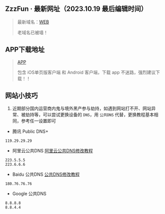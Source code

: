 ## ZzzFun · 最新网址（2023.10.19 最后编辑时间）
> 最新域名：[WEB](http://www.zzzfun.one)
>
> 老域名已被墙！

## APP下载地址
> [APP](http://app.zzzfun.one)
>
> 包含 iOS单页版客户端 和 Android 客户端，下载 app 不迷路，强烈建议下载！！




## 网站小技巧
1. 近期部分国内运营商内鬼与境外黑产参与劫持，如遇到网站打不开、网站异常、被劫持等，可以尝试更换设备的 `DNS`，用 `公共DNS` 代替，更换教程基本相同，参考任一设置即可

* 腾讯 Public DNS+
```
119.29.29.29
```

* 阿里云公共DNS [阿里云公共DNS修改教程](https://www.alidns.com/knowledge?type=SETTING_DOCS#user_windows)
```
223.5.5.5
223.6.6.6
```

* Baidu 公共DNS [公共DNS修改教程](https://dudns.baidu.com/index.html)
```
180.76.76.76
```

* Google 公共DNS
```
8.8.8.8
8.8.4.4
```
